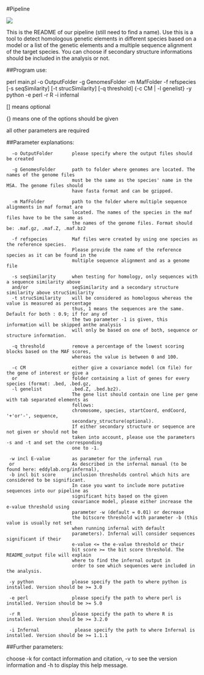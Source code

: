 #Pipeline


![](http://www.bioinf.uni-leipzig.de/~bsarah/tRNAinsertion.png "")

This is the README of our pipeline (still need to find a name).
Use this is a tool to detect homologous genetic elements in different species
based on a model or a list of the genetic elements and a multiple sequence
alignment of the target species. You can choose if secondary structure
informations should be included in the analysis or not.

##Program use:

perl main.pl -o OutputFolder -g GenomesFolder -m MafFolder -f refspecies
[-s seqSimilarity] [-t strucSimilarity] [-q threshold] {-c CM | -l genelist}
-y python -e perl -r R -i infernal

[] means optional

{} means one of the options should be given

all other parameters are required

##Parameter explanations:

      -o OutputFolder       please specify where the output files should be created
      
      -g GenomesFolder      path to folder where genomes are located. The names of the genome files 
                            must be the same as the species' name in the MSA. The genome files should 
                            have fasta format and can be gzipped.
                            
      -m MafFolder          path to the folder where multiple sequence alignments in maf format are
                            located. The names of the species in the maf files have to be the same as
                            the names of the genome files. Format should be: .maf.gz, .maf.Z, .maf.bz2
                            
      -f refspecies         Maf files were created by using one species as the reference species.
                            Please provide the name of the reference species as it can be found in the
                            multiple sequence alignment and as a genome file
                            
      -s seqSimilarity      when testing for homology, only sequences with a sequence similarity above
      and/or                seqSimilarity and a secondary structure similarity above strucSimilarity
      -t strucSimilarity    will be considered as homologous whereas the value is measured as percentage
                            thus, 1 means the sequences are the same. Default for both : 0.9; if for any of
                            the two parameter -1 is given, this information will be skipped anthe analysis
                            will only be based on one of both, sequence or structure information.
                            
      -q threshold          remove a percentage of the lowest scoring blocks based on the MAF scores,
                            whereas the value is between 0 and 100.
   
      -c CM                 either give a covariance model (cm file) for the gene of interest or give a
      or                    folder containing a list of genes for every species (format: .bed, .bed.gz,
      -l genelist           .bed.Z, .bed.bz2).
                            The gene list should contain one line per gene with tab separated elements as        
                            follows:
                            chromosome, species, startCoord, endCoord, '+'or'-', sequence,
                            secondary_structure(optional).
                            If either secondary structure or sequence are not given or should not be
                            taken into account, please use the parameters -s and -t and set the corresponding
                            one to -1.

     -w incl E-value        as parameter for the infernal run
     or                     As described in the infernal manual (to be found here: eddylab.org/infernal),
     -b incl bit score      inclusion thresholds control which hits are considered to be significant.
                            In case you want to include more putative sequences into our pipeline as
                            significant hits based on the given
                            covariance model, please either increase the e-value threshold using
                            parameter -w (default = 0.01) or decrease
                            the bitscore threshold with parameter -b (this value is usually not set
                            when running infernal with default
                            parameters). Infernal will consider sequences significant if their
                            e-value <= the e-value threshold or their
                            bit score >= the bit score threshold. The README_output file will explain
                            where to find the infernal output in
                            order to see which sequences were included in the analysis.
   
     -y python              please specify the path to where python is installed. Version should be >= 3.0

     -e perl                please specify the path to where perl is installed. Version should be >= 5.0

     -r R                   please specify the path to where R is installed. Version should be >= 3.2.0

     -i Infernal             please specify the path to where Infernal is installed. Version should be >= 1.1.1
   

   
##Further parameters:

choose -k for contact information and citation, -v to see the
version information and -h to display this help message.
